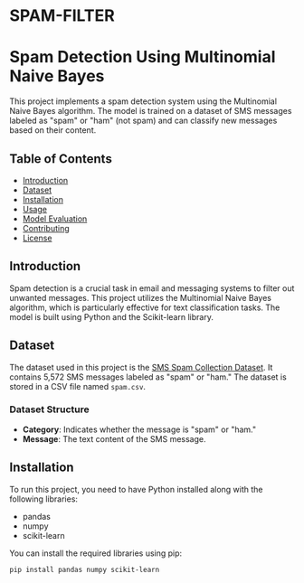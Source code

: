 # SPAM-FILTER
# Spam Detection Using Multinomial Naive Bayes

This project implements a spam detection system using the Multinomial Naive Bayes algorithm. The model is trained on a dataset of SMS messages labeled as "spam" or "ham" (not spam) and can classify new messages based on their content.

## Table of Contents

- [Introduction](#introduction)
- [Dataset](#dataset)
- [Installation](#installation)
- [Usage](#usage)
- [Model Evaluation](#model-evaluation)
- [Contributing](#contributing)
- [License](#license)

## Introduction

Spam detection is a crucial task in email and messaging systems to filter out unwanted messages. This project utilizes the Multinomial Naive Bayes algorithm, which is particularly effective for text classification tasks. The model is built using Python and the Scikit-learn library.

## Dataset

The dataset used in this project is the [SMS Spam Collection Dataset](https://archive.ics.uci.edu/ml/datasets/sms+spam+collection). It contains 5,572 SMS messages labeled as "spam" or "ham." The dataset is stored in a CSV file named `spam.csv`.

### Dataset Structure

- **Category**: Indicates whether the message is "spam" or "ham."
- **Message**: The text content of the SMS message.

## Installation

To run this project, you need to have Python installed along with the following libraries:

- pandas
- numpy
- scikit-learn

You can install the required libraries using pip:

```bash
pip install pandas numpy scikit-learn
